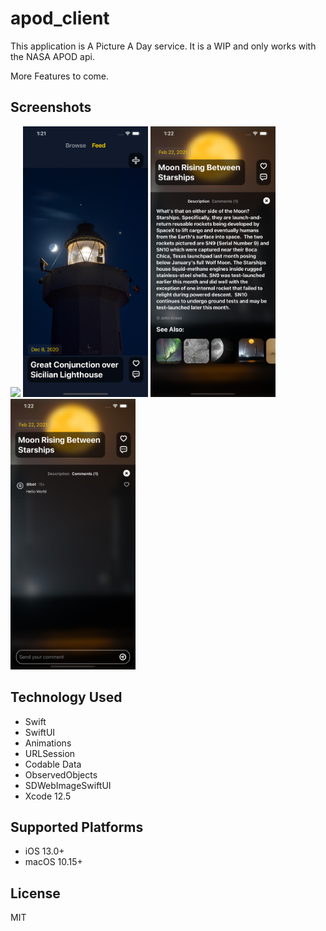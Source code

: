 # apod_client

This application is A Picture A Day service. It is a WIP and only works with the NASA APOD api.

More Features to come.

## Screenshots
<img src="demo/1.png" width="200"> <img src="demo/2.png" width="200"> <img src="demo/3.png" width="200"> <img src="demo/4.png" width="200">


## Technology Used

- Swift
- SwiftUI
- Animations
- URLSession
- Codable Data
- ObservedObjects
- SDWebImageSwiftUI
- Xcode 12.5

## Supported Platforms

* iOS 13.0+
* macOS 10.15+

## License

MIT
